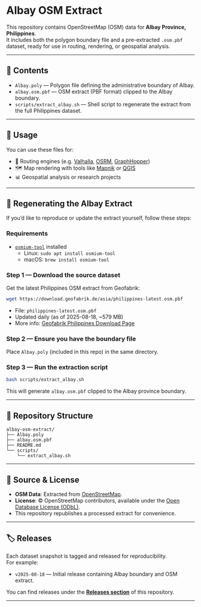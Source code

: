 # Albay OSM Extract

This repository contains OpenStreetMap (OSM) data for **Albay Province, Philippines**.  
It includes both the polygon boundary file and a pre-extracted `.osm.pbf` dataset, ready for use in routing, rendering, or geospatial analysis.

---

## 📂 Contents

- `Albay.poly` — Polygon file defining the administrative boundary of Albay.  
- `albay.osm.pbf` — OSM extract (PBF format) clipped to the Albay boundary.  
- `scripts/extract_albay.sh` — Shell script to regenerate the extract from the full Philippines dataset.  

---

## 🔧 Usage

You can use these files for:

- 🚗 Routing engines (e.g. [Valhalla](https://valhalla.readthedocs.io), [OSRM](http://project-osrm.org/), [GraphHopper](https://www.graphhopper.com/))  
- 🗺️ Map rendering with tools like [Mapnik](https://mapnik.org/) or [QGIS](https://qgis.org/)  
- 📊 Geospatial analysis or research projects  

---

## 🔄 Regenerating the Albay Extract

If you’d like to reproduce or update the extract yourself, follow these steps:

### Requirements
- [`osmium-tool`](https://osmcode.org/osmium-tool/) installed  
  - Linux: `sudo apt install osmium-tool`  
  - macOS: `brew install osmium-tool`  

### Step 1 — Download the source dataset
Get the latest Philippines OSM extract from Geofabrik:  

```bash
wget https://download.geofabrik.de/asia/philippines-latest.osm.pbf
```

- File: `philippines-latest.osm.pbf`  
- Updated daily (as of 2025-08-18, ~579 MB)  
- More info: [Geofabrik Philippines Download Page](https://download.geofabrik.de/asia/philippines.html)  

### Step 2 — Ensure you have the boundary file
Place `Albay.poly` (included in this repo) in the same directory.  

### Step 3 — Run the extraction script
```bash
bash scripts/extract_albay.sh
```

This will generate `albay.osm.pbf` clipped to the Albay province boundary.  

---

## 📁 Repository Structure

```
albay-osm-extract/
├── Albay.poly
├── albay.osm.pbf
├── README.md
└── scripts/
    └── extract_albay.sh
```

---

## 📜 Source & License

- **OSM Data**: Extracted from [OpenStreetMap](https://www.openstreetmap.org).  
- **License**: © OpenStreetMap contributors, available under the [Open Database License (ODbL)](https://www.openstreetmap.org/copyright).  
- This repository republishes a processed extract for convenience.  

---

## 🏷️ Releases

Each dataset snapshot is tagged and released for reproducibility.  
For example:  
- `v2025-08-18` — Initial release containing Albay boundary and OSM extract.  

You can find releases under the **[Releases section](../../releases)** of this repository.  

---
